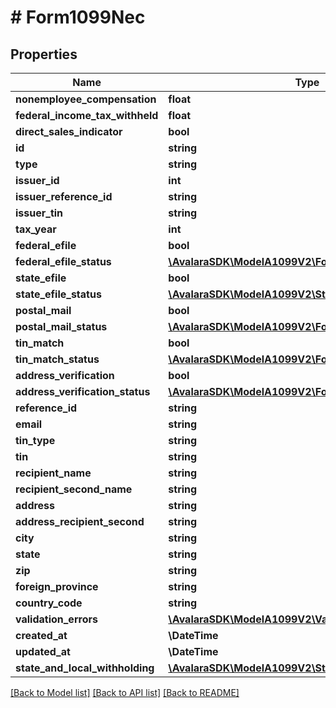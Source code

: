 # # Form1099Nec

## Properties

Name | Type | Description | Notes
------------ | ------------- | ------------- | -------------
**nonemployee_compensation** | **float** |  | [optional]
**federal_income_tax_withheld** | **float** |  | [optional]
**direct_sales_indicator** | **bool** |  | [optional]
**id** | **string** |  | [optional]
**type** | **string** |  | [optional]
**issuer_id** | **int** |  | [optional]
**issuer_reference_id** | **string** |  | [optional]
**issuer_tin** | **string** |  | [optional]
**tax_year** | **int** |  | [optional]
**federal_efile** | **bool** |  | [optional]
**federal_efile_status** | [**\AvalaraSDK\ModelA1099V2\Form1099StatusDetail**](Form1099StatusDetail.md) |  | [optional]
**state_efile** | **bool** |  | [optional]
**state_efile_status** | [**\AvalaraSDK\ModelA1099V2\StateEfileStatusDetail[]**](StateEfileStatusDetail.md) |  | [optional]
**postal_mail** | **bool** |  | [optional]
**postal_mail_status** | [**\AvalaraSDK\ModelA1099V2\Form1099StatusDetail**](Form1099StatusDetail.md) |  | [optional]
**tin_match** | **bool** |  | [optional]
**tin_match_status** | [**\AvalaraSDK\ModelA1099V2\Form1099StatusDetail**](Form1099StatusDetail.md) |  | [optional]
**address_verification** | **bool** |  | [optional]
**address_verification_status** | [**\AvalaraSDK\ModelA1099V2\Form1099StatusDetail**](Form1099StatusDetail.md) |  | [optional]
**reference_id** | **string** |  | [optional]
**email** | **string** |  | [optional]
**tin_type** | **string** |  | [optional]
**tin** | **string** |  | [optional]
**recipient_name** | **string** |  | [optional]
**recipient_second_name** | **string** |  | [optional]
**address** | **string** |  | [optional]
**address_recipient_second** | **string** |  | [optional]
**city** | **string** |  | [optional]
**state** | **string** |  | [optional]
**zip** | **string** |  | [optional]
**foreign_province** | **string** |  | [optional]
**country_code** | **string** |  | [optional]
**validation_errors** | [**\AvalaraSDK\ModelA1099V2\ValidationError[]**](ValidationError.md) |  | [optional]
**created_at** | **\DateTime** |  | [optional]
**updated_at** | **\DateTime** |  | [optional]
**state_and_local_withholding** | [**\AvalaraSDK\ModelA1099V2\StateAndLocalWithholding**](StateAndLocalWithholding.md) |  | [optional]

[[Back to Model list]](../../../README.md#models) [[Back to API list]](../../../README.md#endpoints) [[Back to README]](../../../README.md)
